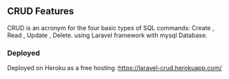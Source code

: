 ## CRUD Features

CRUD is an acronym for the four basic types of SQL commands: Create , Read , Update , Delete.
using Laravel framework with mysql Database.

### Deployed 
Deployed on Heroku as a free hosting :https://laravel-crud.herokuapp.com/
